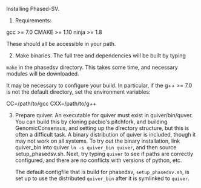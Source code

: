 Installing Phased-SV.

1. Requirements:

  gcc >= 7.0
  CMAKE >= 1.10
	ninja >= 1.8

These should all be accessible in your path.

2. Make binaries. The full tree and dependencies will be built by typing

`make` in the phasedsv directory.  This takes some time, and necessary
modules will be downloaded. 

It may be necessary to configure your build. In particular, if the g++ >= 7.0 is not the default directory, set the environment variables:

CC=/path/to/gcc
CXX=/path/to/g++


3. Prepare quiver.
   An executable for quiver must exist in quiver/bin/quver. You can
   build this by cloning pacbio's pitchfork, and building
   GenomicConsensus, and setting up the directory structure, but this
   is often a difficult task.  A binary distribution of quiver is
   included, though it may not work on all systems. To try out the
   binary installation, link quiver_bin into quiver `ln -s quiver_bin
   quiver`, and then source setup_phasedsv.sh. Next, try typing
   `quiver` to see if paths are correctly configured, and there are no
   conflicts with versions of python, etc. 
  
   The default configfile that is build for phasedsv,
   `setup_phasedsv.sh`, is set up to use the distributed `quiver_bin`
   after it is symlinked to `quiver`. 

